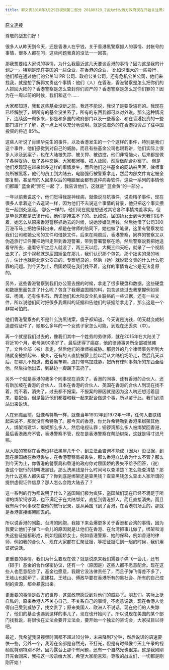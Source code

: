 ```yaml
---
title: 郭文贵2018年3月29日视频第二部分 20180329_2谈为什么西方政府现在开始关注黑港警事件
---
```


[原文連接](https://gnews.org/ThreadView/53482000)

尊敬的战友们好！


很多人从昨天到今天，还是香港人在乎钱，关于香港黑警察抓人的事情、封帐号的事情，很多人都在问，这些问题我真的没法一一回答。


那我想要给大家说的事情，为什么我最近这几天要谈香港的事情？因为这是我的计划之一。特别是现在美国的一些企业，在香港的企业， 比如说很大的一些投行，他们都在通过他们的公关叫 PR 公司、政府公关公司，还有危机公关公司，他们来找我，就是想了解郭文贵这个事情：他们（人）在香港，香港警察是怎么把你们的人抓回大陆的？香港警察是怎么查封你们资产的？香港警察是怎么定你们罪的？因为在一周以前的时候，我们和这个……


大家都知道，我和这些基金没断之前，我还不能说，我说了是要受惩罚的。我现在已经解脱了，跟所有的基金没关系了，所有的东西我都可以对外说。那么这种情况下，连续这一周多来，都是和多国的政府部门以及一些基金、和在香港投资的一些部门进行了了解，这一点上可以充分地说明，就是说海外的在香港投资占了往中国投资的将近 85%。


这些人听说了肖建华先生的事件，以及香港发生的一个个这样的事件，特别是我们这个事件，他们感觉到对自己的威胁。而且有些基金公司也跟我讲，他们实际上很多人涉及到案子，也在大陆被失踪、被关押、被边控，他们非常恼火，后来都是做了各种妥协、做了各种交换、大家都闭嘴、把人放回，然后做配合办案了。 但是他们发现现在越来越多这样的事情发生，而且他们这些基金的网站被黑客，律师事务所被黑客，他们的员工到大陆去，电脑强行被警察拿走，然后内部文件肯定被全部复制，甚至有的人回来以后的电脑里面都有这种病毒软件，这些一系列的事情他们都跟” 蓝金黄“弄在一起 了，我告诉他们，这就是” 蓝金黄“的一部分 。


一年以前我说这个，他们觉得我是神经病，就像说马航事件，说卖精子事件，现在很多人拿着这个去造谣一样，因为他们不去说这个事情的背景，他只把这个事实攒在一起到处造谣。 那么一样的，他们现在就是想通过其它各种事情掩盖事实，但是毕竟这都是法律行动，他们是掩盖不了的。比如说，屈国娇女士到今天我们找不着，她怎么从原来香港警察抓她去的时候，说她涉嫌洗黑钱，然后她借了公司300万港币马上把她保释出来，都是在律师的陪同下，她也做了笔录，这里有警察发给我们公司和她公司的文件和借款文件，后来在两周后，香港警察，同样的警察又以伪造旅行证件罪把她带走带到香港警署，带到警署警察在场，然后警察说我把她送看守所去，送看守所之后人就没了，两三天以后，大概三四天吧，就录了一个视频出来了。这个视频就是屈国娇坐在那儿，我们认识那个包包，那个拙劣的录的地方，估计也就是北京公安录的，专案组录的，然后（她）就说郭文贵的什么什么犯罪的问题。到今天为止，屈国娇现在我们找不着，这样的事情肯定它是无法复原的。


另外，这些香港警察到我们办公室去搜的时候，拿走了很多硬盘和数据，这些硬盘和数据里面包含了什么呢？包含了我爆盗国贼的料，包含这些过去我掌握例如吴征、杨澜，还有像韦石、西诺他们和大陆安全机关联络的一些证据，还有一些文件，所以说他们同时把很多我爆料的证据和告他们的证据给拿走了，那么这是一个非常可怕的。


他们香港警察办的不是什么洗黑钱案，傻子都知道，今天说是洗钱，明天就变成制造虚假证件了，她那么多年的一个女孩子家怎么可能，到现在还丢失（中）。


再一个就是我们过去的，像我们其中一个姓劳的劳律师，就在2015年在大陆关了将近10个月，老母亲90多岁了，最后还得了癌症，他的律师事务所全部被骇瘫了，文件全部（被）拿走，然后他们的律师被威胁。那另外的几个律师事务所到大陆就全被抓起来、被关，还有的人直接被蒙上脸以后从大陆机场带走，然后几天以后，在哪儿不知道，戴着黑布嘛，连打带骂加威胁，把所有律师事务所的东西全给他，然后拉他出去，到路边一脚踹下去扔了。


另外一个就是香港的我多个同事现在消失了，香港的同事、还有香港的合伙人、还有新加坡在香港的合伙人、日本在香港的合伙人、英国在香港的合伙人到现在找不着，找不着，消失了。过去都不报案，不报案的原因就是因为这人呐还想活着回来，要配合，但是最近他们都要和我一起来配合做这个事，所以鉴于此，我们必须站出来说话。


人在邪魔面前，就像希特勒一样，就像当年1932年到1972年一样，任何人要联结起来说不，那就没有希特勒了。那今天的香港，你允许希特勒到香港来绑架其他人，绑架肖建华，绑架那么多人，然后电视认罪；铜锣湾那么多人被绑架回香港，最后香港政府不管，香港警察不管，现在是香港警察在帮助绑架，这就是得寸进尺嘛。


从大陆的警察在香港设非法黑屋几千个，到立法会咨询不能成（因为）没证据，到现在屈国娇在香港丢失，在香港警察局被丢失，那么香港立法会为什么不管？那么到今天为止，你香港的警察局和香港的政府你对屈国娇的丢失不给予回答，（说）查这个银行的钱叫洗黑钱，那么洗黑钱是什么时间可以查清楚？怎么能查清楚？那为什么这些人都失踪了？你到底是绑架还是查黑钱？查查黑钱怎么查出人家所谓的提供虚假证件信息？那人怎么会跑大陆去了？


这一系列的行为都说明了什么？盗国贼们极为疯狂，盗国贼们现在已经不满足于所谓的绑架铜锣湾，也不满足于在大陆绑架，直接到香港抓人，而且直接消失。而且我有两个同事现在查他的旅行记录，是从英国飞到了香港，在香港机场丢的，那就是香港直接绑架回去的。


所以说香港的同胞、台湾的同胞，我接下来会爆更多关于香港和台湾的事情，因为我要让他们子弹飞一会儿的原因就是让他们在香港、在台湾把事儿做了，绑架和消失这些证据都形成，例如屈国娇女士，例如香港警察、她的保释，例如香港的律师，例如我的合伙人，现在大家都在汇聚证据，等把证据汇到一起的时候，我们用证据说话。


更重要的事情，我们为什么要现在做？就是说原来我们需要子弹飞一会儿，还有（碍于）基金的合作保密协议，还有一个（原因是）这些人都不愿意配合。现在这些人也愿意配合了，基金也愿意，我跟它没法律责任了，而且子弹飞得差不多了，王岐山也回炉了，孟建柱、王岐山、傅政华要在香港所有的黑社会、所有的自己控制的资源，都会暴露出来。


更重要的事情是西方的世界，这些政府感受到对他们的威胁了。朋友们，实际上挺自私的，原来香港人不关心自己，不关系自己的事情，不愿意说话，现在香港人觉得自己受到威胁了，找文贵了；原来美国人、欧洲人不说话，现在他们的人失踪了，他们的基金也遇到这样的事儿了，现在也开始问了。所以说现在美国的某个部门找我说，将很快在立法会要开立法会，要开始一个独立的咨询会，大家拭目以待吧。


最近，我希望我录视频时间都不超过10分钟，未来降到7分钟，然后说话的语速要快一些。另外一个，我现在全部是自然光，不打光，但是有时候像今天上午录的视频就特别特别不好，因为露台上那个有问题，还有一个自然光也很差。这是我刚刚开完会回来，我把这一段录给大家，希望大家能喜欢。尊敬的战友们，一切都是刚刚开始！
